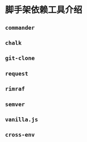 # 脚手架依赖工具介绍

## `commander`

## `chalk`

## `git-clone`

## `request`

## `rimraf`

## `semver`

## `vanilla.js`

## `cross-env`
